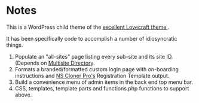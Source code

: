 # Notes
This is a WordPress child theme of the [excellent Lovecraft theme ](https://en-ca.wordpress.org/themes/lovecraft/).

It has been specifically code to accomplish a number of idiosyncratic things.
1. Populate an "all-sites" page listing every sub-site and its site ID. (Depends on [Multisite Directory](https://en-ca.wordpress.org/plugins/multisite-directory/).
2. Formats a branded/formatted custom login page with on-boarding instructions and [NS Cloner Pro's](https://neversettle.it/buy/wordpress-plugins/ns-cloner-add-ons/ns-cloner-pro/) Registration Template output.
3. Build a convenience menu of admin items in the back end top menu bar.
4. CSS, templates, template parts and functions.php functions to support above.
